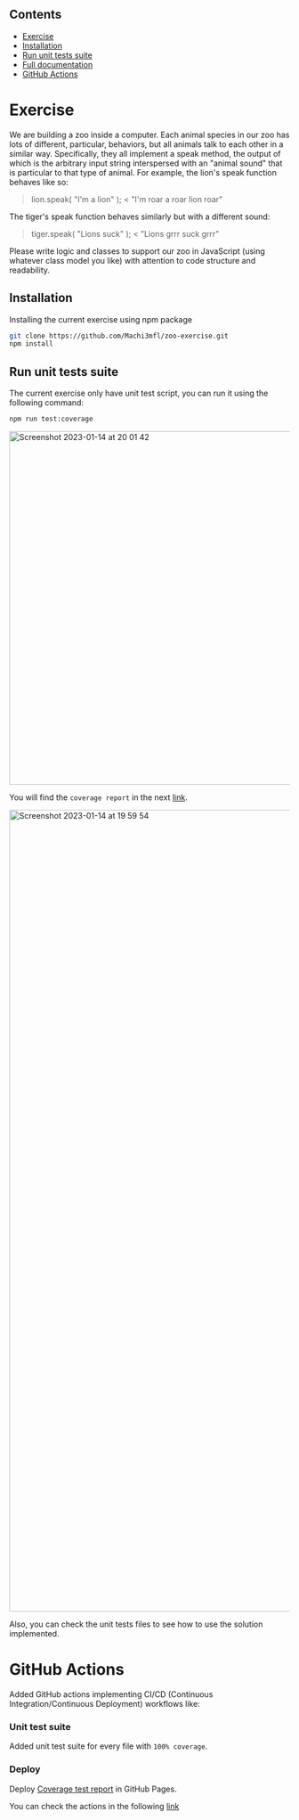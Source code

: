 ## Contents
- [Exercise](#introduction)
- [Installation](#installation)
- [Run unit tests suite](#unit-tests)
- [Full documentation](#full-documentation)
- [GitHub Actions](#github-actions)

# Exercise

We are building a zoo inside a computer. Each animal species in our zoo has lots
of different, particular, behaviors, but all animals talk to each other in a similar
way. Specifically, they all implement a speak method, the output of which is the
arbitrary input string interspersed with an "animal sound" that is particular to that
type of animal. For example, the lion's speak function behaves like so:

> lion.speak( "I'm a lion" );
< "I'm roar a roar lion roar"

The tiger's speak function behaves similarly but with a different sound:

> tiger.speak( "Lions suck" );
< "Lions grrr suck grrr"

Please write logic and classes to support our zoo in JavaScript (using whatever
class model you like) with attention to code structure and readability.

## Installation

Installing the current exercise using npm package

```bash
git clone https://github.com/Machi3mfl/zoo-exercise.git
npm install
```

## Run unit tests suite

The current exercise only have unit test script, you can run it using the following command:

```bash
npm run test:coverage
```

<img width="635" alt="Screenshot 2023-01-14 at 20 01 42" src="https://user-images.githubusercontent.com/6089438/212500824-e447e800-66c3-48ab-9b79-343a5d0c7099.png">


You will find the `coverage report` in the next [link](https://machi3mfl.github.io/zoo-exercise/index.html).

<img width="1440" alt="Screenshot 2023-01-14 at 19 59 54" src="https://user-images.githubusercontent.com/6089438/212500763-7becb3be-405f-4cff-aae9-e5bb0b2b1330.png">

Also, you can check the unit tests files to see how to use the solution implemented.

# GitHub Actions

Added GitHub actions implementing CI/CD (Continuous Integration/Continuous Deployment) workflows like:

### Unit test suite

Added unit test suite for every file with `100% coverage`.

### Deploy

Deploy [Coverage test report](https://machi3mfl.github.io/zoo-exercise/index.html) in GitHub Pages.

You can check the actions in the following [link](https://github.com/Machi3mfl/zoo-exercise/actions)

